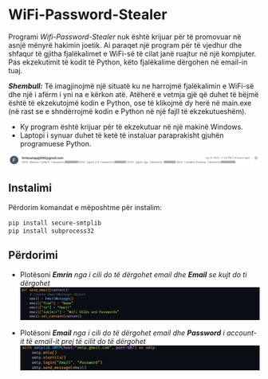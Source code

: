 # WiFi-Password-Stealer
Programi *Wifi-Password-Stealer* nuk është krijuar për të promovuar në asnjë mënyrë hakimin joetik. Ai paraqet një program për të vjedhur dhe shfaqur të gjitha fjalëkalimet e WiFi-së të cilat janë ruajtur në një kompjuter. Pas ekzekutimit të kodit të Python, këto fjalëkalime dërgohen në email-in tuaj.

**_Shembull:_**  Të imagjinojmë një situatë ku ne harrojmë fjalëkalimin e WiFi-së dhe një i afërm i yni na e kërkon atë. Atëherë e vetmja gjë që duhet të bëjmë është të ekzekutojmë kodin e Python, ose të klikojmë dy herë në main.exe (në rast se e shndërrojmë kodin e Python në një fajll të ekzekutueshëm).

* Ky program është krijuar për të ekzekutuar në një makinë Windows.
* Laptopi i synuar duhet të ketë të instaluar paraprakisht gjuhën programuese Python.

![github-small](/pictures/email.jpg)

## Instalimi
Përdorim komandat e mëposhtme për instalim:

```
pip install secure-smtplib
pip install subprocess32

```
## Përdorimi
* Plotësoni _**Emrin** nga i cili do të dërgohet email dhe **Email** se kujt do ti dërgohet_
![github-small](/pictures/emailmessage.jpg)

* Plotësoni _**Email** nga i cili do të dërgohet email dhe **Password** i account-it të email-it prej të cilit do të dërgohet_
![github-small](/pictures/emaillogin.jpg)